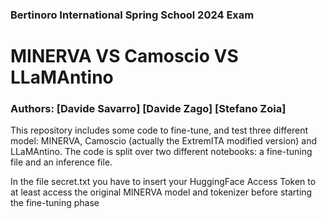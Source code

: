 ### Bertinoro International Spring School 2024 Exam

# MINERVA VS Camoscio VS LLaMAntino

### **Authors**: [Davide Savarro] [Davide Zago] [Stefano Zoia] 

This repository includes some code to fine-tune, and test three different model: MINERVA, Camoscio (actually the ExtremITA modified version) and LLaMAntino.
The code is split over two different notebooks: a fine-tuning file and an inference file.

In the file secret.txt you have to insert your HuggingFace Access Token to at least access the original MINERVA model and tokenizer before starting the fine-tuning phase